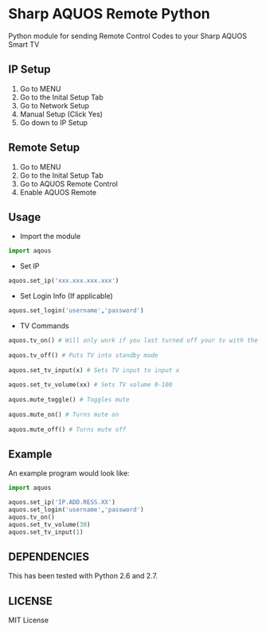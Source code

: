 # Sharp AQUOS Remote Python

Python module for sending Remote Control Codes to your Sharp AQUOS Smart TV

## IP Setup

1. Go to MENU
2. Go to the Inital Setup Tab
3. Go to Network Setup
4. Manual Setup (Click Yes)
5. Go down to IP Setup

## Remote Setup

1. Go to MENU
2. Go to the Inital Setup Tab
3. Go to AQUOS Remote Control
4. Enable AQUOS Remote 

## Usage

* Import the module

```python
import aqous
```
* Set IP

```python
aquos.set_ip('xxx.xxx.xxx.xxx')
```

* Set Login Info (If applicable)

```python
aquos.set_login('username','password')
```

* TV Commands

```python
aquos.tv_on() # Will only work if you last turned off your tv with the aquos.tv_off() function 
	
aquos.tv_off() # Puts TV into standby mode
	
aquos.set_tv_input(x) # Sets TV input to input x
	
aquos.set_tv_volume(xx) # Sets TV volume 0-100
	
aquos.mute_toggle() # Toggles mute
	
aquos.mute_on() # Turns mute on
	
aquos.mute_off() # Turns mute off
```

## Example

An example program would look like:

```python
import aquos

aquos.set_ip('IP.ADD.RESS.XX')
aquos.set_login('username','password')
aquos.tv_on()
aquos.set_tv_volume(30)
aquos.set_tv_input(1)
```

## DEPENDENCIES

This has been tested with Python 2.6 and 2.7.

## LICENSE

MIT License

